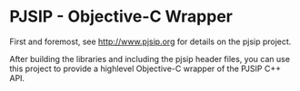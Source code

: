 # PJSIP - Objective-C Wrapper

First and foremost, see http://www.pjsip.org for details on the pjsip project.

After building the libraries and including the pjsip header files, you can use this project to provide a highlevel Objective-C wrapper of the PJSIP C++ API.

